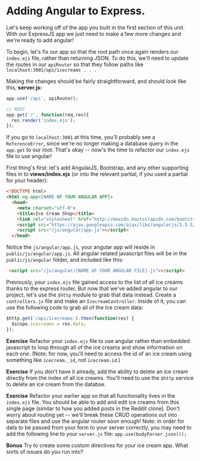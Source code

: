 # Adding Angular to Express.

Let's keep working off of the app you built in the first section of this unit. With our ExpressJS app we just need to make a few more changes and we're ready to add angular!

To begin, let's fix our app so that the root path once again renders our `index.ejs` file, rather than returning JSON. To do this, we'll need to update the routes in our `apiRouter` so that they follow paths like `localhost:3001/api/icecreams . . .`

Making the changes should be fairly straightforward, and should look like this, **server.js:**

```javascript
app.use('/api', apiRouter);

// ROOT
app.get('/', function(req,res){
  res.render('index.ejs');
});
```

If you go to `localhost:3001` at this time, you'll probably see a `ReferenceError`, since we're no longer making a database query in the `app.get` to our root. That's okay -- now's the time to refactor our `index.ejs` file to use angular!

First thing's first: let's add AngularJS, Bootstrap, and any other supporting files in to **views/index.ejs** (or into the relevant partial, if you used a partial for your header):

```html
<!DOCTYPE html>
<html ng-app=[NAME OF YOUR ANGULAR APP]>
  <head>
    <meta charset="utf-8">
    <title>Ice Cream Shop</title>
    <link rel="stylesheet" href="http://maxcdn.bootstrapcdn.com/bootstrap/3.3.5/css/bootstrap.min.css">
    <script src="https://ajax.googleapis.com/ajax/libs/angularjs/1.5.5/angular.js"></script>
    <script src="/js/angular/app.js"></script>
  </head>
```

Notice the `js/angular/app.js`, your angular app will reside in `public/js/angular/app.js`.  All angular related javascript files will be in the `public/js/angular` folder, and included like this:

```html
 <script src="/js/angular/[NAME OF YOUR ANGULAR FILE].js"></script>
```

Previously, your `index.ejs` file gained access to the list of all ice creams thanks to the express router. But now that we've added angular to our project, let's use the `$http` module to grab that data instead. Create a `controllers.js` file and make an `IcecreamController`. Inside of it, you can use the following code to grab all of the Ice cream data:

```javascript
$http.get('/api/icecreams').then(function(res) {
  $scope.icecreams = res.data;
});
```

**Exercise** Refactor your `index.ejs` file to use angular rather than embedded javascript to loop through all of the ice creams and show information on each one. (Note: for now, you'll need to access the id of an ice cream using something like `icecream._id`, not `icecream.id`.)

**Exercise** If you don't have it already, add the ability to delete an ice cream directly from the index of all ice creams. You'll need to use the `$http` service to delete an ice cream from the databse.

**Exercise** Refactor your earlier app so that all functionality lives in the `index.ejs` file. You should be able to add and edit ice creams from this single page (similar to how you added posts in the Reddit clone). Don't worry about routing yet -- we'll break these CRUD operations out into separate files and use the angular router soon enough! Note: in order for data to be passed from your form to your server correctly, you may need to add the following line to your `server.js` file: `app.use(bodyParser.json());`

**Bonus** Try to create some custom directives for your ice cream app. What sorts of issues do you run into?

